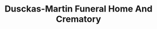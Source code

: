 ---
title: "Dusckas-Martin Funeral Home And Crematory"
url: /erie/dusckas-martin-funeral-home-and-crematory/
shop: funeral directors
---